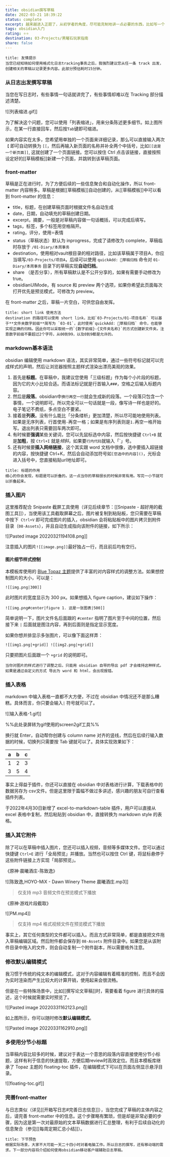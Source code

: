 ```yaml
---
title: obsidian撰写草稿
date: 2022-03-21 18:39:22
status: complete
excerpt: 越来越进入正题了，从初学者的角度，尽可能克制地讲一点必要的东西，比如写一个草稿，标题段落列表插图超链接什么的，应该是足够了。
tags: obsidian入门
rating: ⭐⭐
destination: 03-Projects/黑曜石玩家指南
share: false
---
```


```ad-info
title: 友情提示
当您已经知晓如何使用格式化日志tracking事务之后，我强烈建议您从任一条 track 出发，创建相关的草稿以记录更多内容。此部分预估耗时15分钟。
```

### 从日志出发撰写草稿

当您在写日志时，有些事情一句话就讲完了，有些事情却难以在 Tracking 部分描述清楚。

![[列表缩进.gif]]

为了解决这个问题，您可以使用「列表缩进」，用来分条陈述更多细节。如上图所示，在某一行直接回车，然后按`Tab`键即可缩进。

如果内容实在太多，您希望用单独的一个页面来详细记录，那么可以直接输入两次 `【` 即可自动转换为 `[[`，然后再输入新页面的名称并补全两个中括号，比如`[[这是一个新页面]]`, 这就创建了一个页面链接。您可以按住 Ctrl 点击该链接，直接按照设定好的[[草稿模板]]新建一个页面，并跳转到该草稿页面。

### front-matter

草稿是正在进行时，为了方便后续的一些信息聚合和自动化操作，所以 front-matter 内容稍多。草稿是根据[[草稿模板]]自动创建的，从[[草稿模板]]中可以看到 front-matter 的信息：

- title，标题，在创建草稿页面时根据文件名自动生成
- date，日期，自动填充的草稿创建日期。
- excerpt，摘要，一般是对草稿内容做一句话概括，可以完成后填写。
- tags，标签，多个标签用空格隔开。
- rating，评分，使用⭐表情
- status（草稿状态）默认为 inprogress，完成了请修改为 complete，草稿临时存放于 `/01-Diary/本周事务`
- destination，使用相对vault根目录的相对路径，比如该草稿属于项目A，你应当填写`/03-Projects/项目A`，后续可以使用 `quickAdd: 📒草稿归档` 命令对 `01-Diary/本周事务` 目录下的草稿实现**自动归档**。
- share （是否分享），所有草稿默认是不公开分享的，如果有需要手动修改为 true。
- obsidianUIMode，有 source 和 preview 两个选项，如果你希望此页面每次打开优先是预览模式，可修改为 preview。

在 front-matter 之后，草稿一片空白，可供您自由发挥。

```ad-tip
title: short link 使用方法
destination 的路径可以使用 short link，比如`03-Projects/01-项目名称` 可以基于**文件夹数字前缀**简写为 `03-01`，此时使用`quickAdd: 📒草稿归档` 命令，也能够实现正确的归档。因此你可以采取统一的`{数字前缀}-{文件夹名称}`的方式创建新文件夹。注意数字前缀不要超过2个字符，从00到99，以及0到9都是允许的。
```

### markdown基本语法

obsidian 编辑使用 markdown 语法，其实非常简单，通过一些符号标记就可以完成样式的声明，然后让浏览器按照主题样式渲染出漂亮美观的效果。

1. 首先是**标题**。在草稿中，我建议您使用「三级标题」作为每个小片段的标题，因为它的大小比较合适。而语法标记就是行首输入`###`，空格之后输入标题内容。
2. 然后是**段落**。obsidian中`换行再空一行`就会生成新的段落。一个段落只包含一个事情，一个说明即可。所以完全可以一句话就是一段，像写诗一样也是好的。电子笔记不费纸，多点空白不要紧。
3. 接着是**列表**。没有什么能比「分条缕析」更加清楚，所以尽可能地使用列表。如果是无序列表，行首使用`-`再空一格；如果是有序列表则是`1.`再空一格开始写。退出列表只需要回车两次即可。
4. 有时候要**强调**某些关键词，您可以先鼠标选中内容，然后按快捷键 `Ctrl+B` 就是**加粗**，按 `Ctrl+I` 就是*倾斜*，如果要`行内代码`就输入「\`」号。
5. 还有时候要**插入网络链接**，这个其实跟 word 文档中很像，选中要插入超链接的内容，按快捷键 Ctrl+K，然后会自动添加符号如`[您选中的内容]()`，光标会进入括号中，您直接粘贴url地址即可。

```ad-tip
title: 标题的作用
细心的你会发现，标题是可以折叠的。这一点当你的草稿很长的时候非常有用。写完一小节就可以折叠起来。
```

### 插入图片

这里推荐配合 Snipaste 截屏工具使用（详见后续章节：[[Snipaste - 超好用的截图工具]]），当使用该工具截取屏幕之后，图片被复制到粘贴板，您只需要在草稿中按下` Ctrl+V` 即可完成图片的插入，obsidian 会将粘贴板中的图片拷贝到附件目录（`08-Assets`），并且自动生成指向该附件的链接，如下所示：

![[Pasted image 20220321194108.png]]

注意插入的图片`![[image.png]]`最好独占一行，而且前后均有空行。

#### 图片细节样式控制

本模板库使用的 [Blue Topaz 主题](https://github.com/cumany/Blue-topaz-examples)提供了丰富的对内容样式的调整方法。如果想控制图片的大小，可以是：

`![[img.png|300]]`

此时图片的宽度显示为 300 px。如果想插入 figure caption，建议如下操作：

`![[img.png#center|figure 1. 这是一张图表|500]]`

简单说明一下，图片文件名后面跟的 `#center` 指明了图片至于中间的位置，然后接下来 `|` 后面就是图注内容，再到后面则是指定显示宽度。

如果你想并排显示多张图片，可以像下面这样弄：

`![[img1.png|+grid]] ![[img2.png|+grid]]`

只要把图片后面跟一个 `+grid` 的说明即可。

```ad-warning
当你对图片的样式进行了调整之后，只能用 obsidian 自带的导出 pdf 才会维持这种样式。如果是通过自定义的方式 导出为 word 和 html，会出现报错。
```

### 插入表格

markdown 中输入表格一直都不大方便，不过在 obsidian 中情况还不是那么糟糕。具体而言，你只要会输入`|` 符号就可以了。

![[输入表格-1.gif]]

%%此处录屏转为gif使用的screen2gif工具%%

换行就 Enter，自动帮你创建与 column name 对齐的竖线，然后在后续行输入数据的时候，切换列只需要按 Tab 键就可以了。具体实现效果如下：

|  a  |  b  |  c  |
|:---:|:---:|:---:|
|  1  |  2  |  3  |
|  3  |  5  |  4  |

事实上得益于插件，你还可以直接在 obsidian  中对表格进行计算，下载表格中的数据另存为 csv文件。但是这里限于篇幅不做过多讲述，感兴趣的朋友可自行查看插件列表。

于2022年4月30日新增了 excel-to-markdown-table 插件，用户可以直接从 excel 表格中复制，然后粘贴到 obsidian 中，直接转换为 markdown style 的表格。

### 插入其它附件

除了可以在草稿中插入图片，您还可以插入视频，音频等多媒体文件。您可以通过快捷键 `Ctrl+E` 进行「全局预览」并播放。当然也可以按住 Ctrl 键，将鼠标悬停于这些附件链接上方实现「局部预览」。

《原神·晨曦酒庄-陈致逸》

![[陈致逸,HOYO-MiX - Dawn Winery Theme 晨曦酒庄.mp3]]

> 仅支持 mp3 音频文件在预览模式下播放

《原神·游戏片段截取》

![[PM.mp4]]

> 仅支持 mp4 格式视频文件在预览模式下播放


事实上，其它任何类型的文件都可以插入。而且方式非常简单，都是直接把文件拖入草稿编辑区域。然后附件都会保存到 `08-Assets` 附件目录中。如果您是从该附件目录中拖入的文件，则会自动复制一个附件副本，所以需要格外注意。

### 修改默认编辑模式

我习惯于传统的纯文本的编辑模式，这对于内容编辑有着精准的控制，而且不会因为实时渲染而产生比较大的计算开销，使用起来会很流畅。

但是在一些特殊场景中，比如[[撰写论文草稿]]时，需要看着 figure 进行具体的描述，这个时候就需要实时预览了。

![[Pasted image 20220331162123.png]]

如上图所示，你可以随时修改**默认编辑模式**。

![[Pasted image 20220331162910.png]]



### 多使用分节小标题

当草稿内容比较多的时候，建议对于表达一个意思的段落内容直接使用分节小标题，这样有利于信息的快速提取，方便后期review时高效定位。而且本模板库继承了 Topaz 主题的 floating-toc 插件，在编辑模式下可以在页面左侧显示悬浮目录。

![[floating-toc.gif]]


### 完善front-matter

与日志类似（详见[[开箱写日志#完善日志信息]]），当您完成了草稿的主体内容之后，请完善 front-matter 中的信息。这个步骤略有繁琐，但是却是非常必要的步骤，因为这是第一次对最原始的文本草稿数据进行汇总整理，有利于后续自动化的信息聚合（参见[[每周定期汇总小结]]）。


```ad-info
title: 下节预告
根据实际场景，大家不大可能一天二十四小时对着电脑工作。所以日志的撰写，还有移动端的需求。下一部分内容将介绍如何使用obsidian移动客户端辅助日志草稿。
```